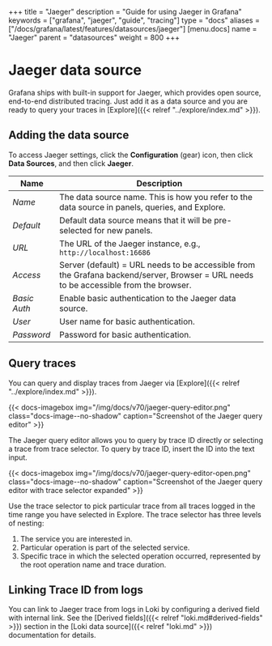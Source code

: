 +++
title = "Jaeger"
description = "Guide for using Jaeger in Grafana"
keywords = ["grafana", "jaeger", "guide", "tracing"]
type = "docs"
aliases = ["/docs/grafana/latest/features/datasources/jaeger"]
[menu.docs]
name = "Jaeger"
parent = "datasources"
weight = 800
+++

# Jaeger data source

Grafana ships with built-in support for Jaeger, which provides open source, end-to-end distributed tracing.
Just add it as a data source and you are ready to query your traces in [Explore]({{< relref "../explore/index.md" >}}).

## Adding the data source
To access Jaeger settings, click the **Configuration** (gear) icon, then click **Data Sources**, and then click **Jaeger**.

| Name            | Description                                                                                                                                   |
| --------------- | --------------------------------------------------------------------------------------------------------------------------------------------- |
| _Name_          | The data source name. This is how you refer to the data source in panels, queries, and Explore.                                                 |
| _Default_       | Default data source means that it will be pre-selected for new panels.                                                                         |
| _URL_           | The URL of the Jaeger instance, e.g., `http://localhost:16686`                                                                                   |
| _Access_        | Server (default) = URL needs to be accessible from the Grafana backend/server, Browser = URL needs to be accessible from the browser. |
| _Basic Auth_    | Enable basic authentication to the Jaeger data source.                                                                            |
| _User_          | User name for basic authentication.                                                                                                   |
| _Password_      | Password for basic authentication.                                                                                                    |

## Query traces

You can query and display traces from Jaeger via [Explore]({{< relref "../explore/index.md" >}}).

{{< docs-imagebox img="/img/docs/v70/jaeger-query-editor.png" class="docs-image--no-shadow" caption="Screenshot of the Jaeger query editor" >}}

The Jaeger query editor allows you to query by trace ID directly or selecting a trace from trace selector. To query by trace ID, insert the ID into the text input.

{{< docs-imagebox img="/img/docs/v70/jaeger-query-editor-open.png" class="docs-image--no-shadow" caption="Screenshot of the Jaeger query editor with trace selector expanded" >}}

Use the trace selector to pick particular trace from all traces logged in the time range you have selected in Explore. The trace selector has three levels of nesting:
1. The service you are interested in.
1. Particular operation is part of the selected service.
1. Specific trace in which the selected operation occurred, represented by the root operation name and trace duration.

## Linking Trace ID from logs

You can link to Jaeger trace from logs in Loki by configuring a derived field with internal link. See the [Derived fields]({{< relref "loki.md#derived-fields" >}}) section in the [Loki data source]({{< relref "loki.md" >}}) documentation for details.
